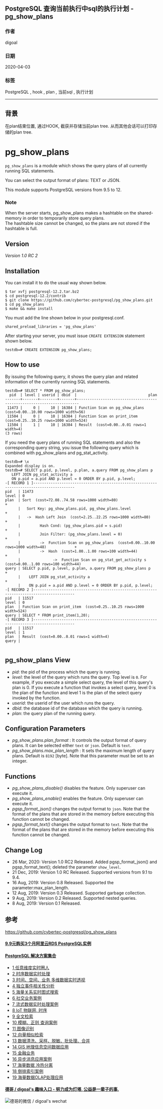 ## PostgreSQL 查询当前执行中sql的执行计划 - pg_show_plans  
        
### 作者        
digoal        
        
### 日期        
2020-04-03        
        
### 标签        
PostgreSQL , hook , plan , 当前sql , 执行计划   
        
----        
        
## 背景        
在plan结束位置, 通过HOOK, 截获并存储当前plan tree. 从而其他会话可以打印存储的plan tree.   
  
# pg_show_plans  
  
`pg_show_plans` is a module which shows the query plans of all currently running SQL statements.  
  
You can select the output format of plans: TEXT or JSON.  
  
This module supports PostgreSQL versions from 9.5 to 12.  
  
### Note  
When the server starts, pg_show_plans makes a hashtable  on the shared-memory in order to temporarily store query plans.  
The hashtable size cannot be changed, so the plans are not stored if the hashtable is full.  
  
## Version  
  
*Version 1.0 RC 2*  
  
## Installation  
  
You can install it to do the usual way shown below.  
  
```  
$ tar xvfj postgresql-12.2.tar.bz2  
$ cd postgresql-12.2/contrib  
$ git clone https://github.com/cybertec-postgresql/pg_show_plans.git  
$ cd pg_show_plans  
$ make && make install  
```  
  
You must add the line shown below in your postgresql.conf.  
  
```  
shared_preload_libraries = 'pg_show_plans'  
```  
  
After starting your server, you must issue `CREATE EXTENSION` statement shown below.  
  
```  
testdb=# CREATE EXTENSION pg_show_plans;  
```  
  
## How to use  
  
By issuing the following query, it shows the query plan and related information of the currently running SQL statements.  
  
```  
testdb=# SELECT * FROM pg_show_plans;  
  pid  | level | userid | dbid  |                                 plan                                    
-------+-------+--------+-------+-----------------------------------------------------------------------  
 11473 |     0 |     10 | 16384 | Function Scan on pg_show_plans  (cost=0.00..10.00 rows=1000 width=56)  
 11504 |     0 |     10 | 16384 | Function Scan on print_item  (cost=0.25..10.25 rows=1000 width=524)  
 11504 |     1 |     10 | 16384 | Result  (cost=0.00..0.01 rows=1 width=4)  
(3 rows)  
```  
  
If you need the query plans of running SQL statements and also the corresponding query string, you issue the following query which is combined with pg_show_plans and pg_stat_activity.  
  
```  
testdb=# \x  
Expanded display is on.  
testdb=# SELECT p.pid, p.level, p.plan, a.query FROM pg_show_plans p   
   LEFT JOIN pg_stat_activity a  
   ON p.pid = a.pid AND p.level = 0 ORDER BY p.pid, p.level;  
-[ RECORD 1 ]-----------------------------------------------------------------------------------------  
pid   | 11473  
level | 0  
plan  | Sort  (cost=72.08..74.58 rows=1000 width=80)                                                  +  
      |   Sort Key: pg_show_plans.pid, pg_show_plans.level                                            +  
      |   ->  Hash Left Join  (cost=2.25..22.25 rows=1000 width=80)                                   +  
      |         Hash Cond: (pg_show_plans.pid = s.pid)                                                +  
      |         Join Filter: (pg_show_plans.level = 0)                                                +  
      |         ->  Function Scan on pg_show_plans  (cost=0.00..10.00 rows=1000 width=48)             +  
      |         ->  Hash  (cost=1.00..1.00 rows=100 width=44)                                         +  
      |               ->  Function Scan on pg_stat_get_activity s  (cost=0.00..1.00 rows=100 width=44)  
query | SELECT p.pid, p.level, p.plan, a.query FROM pg_show_plans p                                   +  
      |    LEFT JOIN pg_stat_activity a                                                               +  
      |    ON p.pid = a.pid AND p.level = 0 ORDER BY p.pid, p.level;  
-[ RECORD 2 ]-----------------------------------------------------------------------------------------  
pid   | 11517  
level | 0  
plan  | Function Scan on print_item  (cost=0.25..10.25 rows=1000 width=524)  
query | SELECT * FROM print_item(1,20);  
-[ RECORD 3 ]-----------------------------------------------------------------------------------------  
pid   | 11517  
level | 1  
plan  | Result  (cost=0.00..0.01 rows=1 width=4)  
query |   
  
```  
  
  
## pg_show_plans View  
 - *pid*: the pid of the process which the query is running.      
 - *level*: the level of the query which runs the query. Top level is `0`. For example, if you execute a simple select query, the level of this query's plan is 0. If you execute a function that invokes a select query, level 0 is the plan of the function and level 1 is the plan of the select query invoked by the function.  
 - *userid*: the userid of the user which runs the query.  
 - *dbid*: the database id of the database which the query is running.  
 - *plan*: the query plan of the running query.  
  
## Configuration Parameters  
 - *pg_show_plans.plan_format* : It controls the output format of query plans. It can be selected either `text` or `json`. Default is `text`.  
 - *pg_show_plans.max_plan_length* : It sets the maximum length of query plans. Default is `8192` [byte]. Note that this parameter must be set to an integer.  
  
## Functions  
 - *pg_show_plans_disable()* disables the feature. Only superuser can execute it.  
 - *pg_show_plans_enable()* enables the feature. Only superuser can execute it.  
 - *pgsp_format_json()* changes the output format to `json`. Note that the format of the plans that are stored in the memory before executing this function cannot be changed.  
 - *pgsp_format_text()* changes the output format to `text`. Note that the format of the plans that are stored in the memory before executing this function cannot be changed.  
  
  
## Change Log  
 - 26 Mar, 2020: Version 1.0 RC2 Released. Added pgsp_format_json() and pgsp_format_text(); deleted the parameter `show_level`.  
 - 21 Dec, 2019: Version 1.0 RC Released. Supported versions from 9.1 to 9.4.  
 - 16 Aug, 2019: Version 0.8 Released. Supported the parameter:max_plan_length.  
 - 12 Aug, 2019: Version 0.3 Released. Supported garbage collection.  
 - 9 Aug, 2019: Version 0.2 Released. Supported nested queries.  
 - 8 Aug, 2019: Version 0.1 Released.  
  
    
## 参考        
https://github.com/cybertec-postgresql/pg_show_plans  
        
        
  
  
  
  
  
  
  
  
  
  
  
  
  
  
  
  
  
  
  
  
  
  
  
  
  
#### [9.9元购买3个月阿里云RDS PostgreSQL实例](https://www.aliyun.com/database/postgresqlactivity "57258f76c37864c6e6d23383d05714ea")
  
  
#### [PostgreSQL 解决方案集合](https://yq.aliyun.com/topic/118 "40cff096e9ed7122c512b35d8561d9c8")
- [1 任意维度实时圈人](https://yq.aliyun.com/topic/118 "40cff096e9ed7122c512b35d8561d9c8")
- [2 时序数据实时处理](https://yq.aliyun.com/topic/118 "40cff096e9ed7122c512b35d8561d9c8")
- [3 时间、空间、业务 多维数据实时透视](https://yq.aliyun.com/topic/118 "40cff096e9ed7122c512b35d8561d9c8")
- [4 独立事件相关性分析](https://yq.aliyun.com/topic/118 "40cff096e9ed7122c512b35d8561d9c8")
- [5 海量关系实时图式搜索](https://yq.aliyun.com/topic/118 "40cff096e9ed7122c512b35d8561d9c8")
- [6 社交业务案例](https://yq.aliyun.com/topic/118 "40cff096e9ed7122c512b35d8561d9c8")
- [7 流式数据实时处理案例](https://yq.aliyun.com/topic/118 "40cff096e9ed7122c512b35d8561d9c8")
- [8 IoT 物联网, 时序](https://yq.aliyun.com/topic/118 "40cff096e9ed7122c512b35d8561d9c8")
- [9 全文检索](https://yq.aliyun.com/topic/118 "40cff096e9ed7122c512b35d8561d9c8")
- [10 模糊、正则 查询案例](https://yq.aliyun.com/topic/118 "40cff096e9ed7122c512b35d8561d9c8")
- [11 图像识别](https://yq.aliyun.com/topic/118 "40cff096e9ed7122c512b35d8561d9c8")
- [12 向量相似检索](https://yq.aliyun.com/topic/118 "40cff096e9ed7122c512b35d8561d9c8")
- [13 数据清洗、采样、脱敏、批处理、合并](https://yq.aliyun.com/topic/118 "40cff096e9ed7122c512b35d8561d9c8")
- [14 GIS 地理信息空间数据应用](https://yq.aliyun.com/topic/118 "40cff096e9ed7122c512b35d8561d9c8")
- [15 金融业务](https://yq.aliyun.com/topic/118 "40cff096e9ed7122c512b35d8561d9c8")
- [16 异步消息应用案例](https://yq.aliyun.com/topic/118 "40cff096e9ed7122c512b35d8561d9c8")
- [17 海量数据 冷热分离](https://yq.aliyun.com/topic/118 "40cff096e9ed7122c512b35d8561d9c8")
- [18 倒排索引案例](https://yq.aliyun.com/topic/118 "40cff096e9ed7122c512b35d8561d9c8")
- [19 海量数据OLAP处理应用](https://yq.aliyun.com/topic/118 "40cff096e9ed7122c512b35d8561d9c8")
  
  
#### [德哥 / digoal's 趣味入口 - 努力成为灯塔, 公益是一辈子的事.](https://github.com/digoal/blog/blob/master/README.md "22709685feb7cab07d30f30387f0a9ae")
  
  
![德哥的微信 / digoal's wechat](../pic/digoal_weixin.jpg "f7ad92eeba24523fd47a6e1a0e691b59")
  
